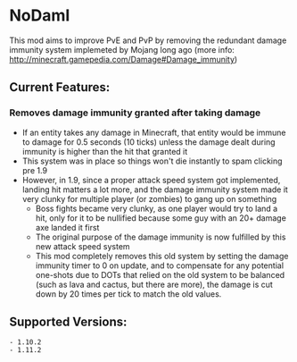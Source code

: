 # NoDamI
This mod aims to improve PvE and PvP by removing the redundant damage immunity system implemeted by Mojang long ago (more info: http://minecraft.gamepedia.com/Damage#Damage_immunity)

## Current Features:
### Removes damage immunity granted after taking damage
  - If an entity takes any damage in Minecraft, that entity would be immune to damage for 0.5 seconds (10 ticks) unless the damage dealt during immunity is higher than the hit that granted it
  - This system was in place so things won't die instantly to spam clicking pre 1.9
  - However, in 1.9, since a proper attack speed system got implemented, landing hit matters a lot more, and the damage immunity system made it very clunky for multiple player (or zombies) to gang up on something
    - Boss fights became very clunky, as one player would try to land a hit, only for it to be nullified because some guy with an 20+ damage axe landed it first
    - The original purpose of the damage immunity is now fulfilled by this new attack speed system
    - This mod completely removes this old system by setting the damage immunity timer to 0 on update, and to compensate for any potential one-shots due to DOTs that relied on the old system to be balanced (such as lava and cactus, but there are more), the damage is cut down by 20 times per tick to match the old values.

## Supported Versions:
	- 1.10.2
	- 1.11.2
